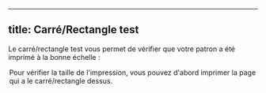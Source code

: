 ***

## title: Carré/Rectangle test

Le carré/rectangle test vous permet de vérifier que votre patron a été imprimé à la bonne échelle :

<Legend part="scalebox" caption="The scale box" >

<Tip>
Pour vérifier la taille de l'impression, vous pouvez d'abord imprimer la page qui a le carré/rectangle dessus.
</Tip>
